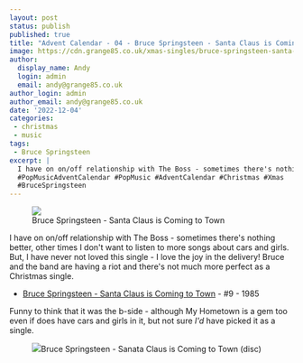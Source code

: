 ```yaml
---
layout: post
status: publish
published: true
title: "Advent Calendar - 04 - Bruce Springsteen - Santa Claus is Coming to Town"
image: https://cdn.grange85.co.uk/xmas-singles/bruce-springsteen-santa-clause-sleeve.jpg
author:
  display_name: Andy
  login: admin
  email: andy@grange85.co.uk
author_login: admin
author_email: andy@grange85.co.uk
date: '2022-12-04'
categories:
 - christmas
 - music
tags:
 - Bruce Springsteen
excerpt: |
  I have on on/off relationship with The Boss - sometimes there's nothing better, other times I don't want to listen to more songs about cars and girls. But, I have never not loved this single - I love the joy in the delivery! 
  #PopMusicAdventCalendar #PopMusic #AdventCalendar #Christmas #Xmas
  #BruceSpringsteen
---
```

<figure class="aligncenter"><img src="https://cdn.grange85.co.uk/xmas-singles/bruce-springsteen-santa-clause-sleeve.jpg" class="img-responsive" /><figcaption>Bruce Springsteen - Santa Claus is Coming to Town</figcaption></figure>

I have on on/off relationship with The Boss - sometimes there's nothing better, other times I don't want to listen to more songs about cars and girls. But, I have never not loved this single - I love the joy in the delivery! Bruce and the band are having a riot and there's not much more perfect as a Christmas single.

 - [Bruce Springsteen - Santa Claus is Coming to Town](https://www.youtube.com/watch?v=76WFkKp8Tjs) - #9 - 1985

Funny to think that it was the b-side - although My Hometown is a gem too even if does have cars and girls in it, but not sure _I'd_ have picked it as a single.

<figure class="aligncenter"><img src="https://cdn.grange85.co.uk/xmas-singles/bruce-springsteen-santa-clause-disc.jpg" class="img-responsive" /><figcapgtion>Bruce Springsteen - Sanata Claus is Coming to Town (disc)</figcaption></figure>
